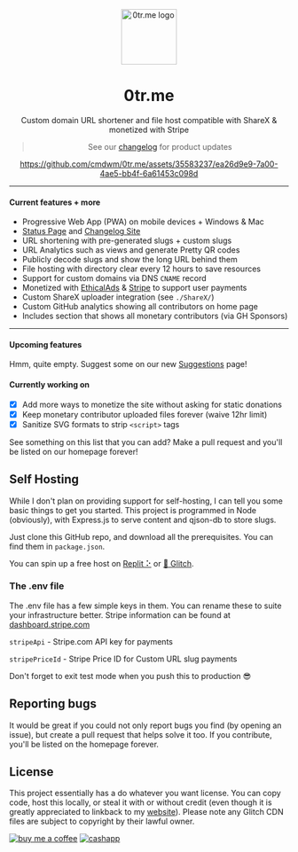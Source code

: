 <div align="center">
<img src="https://user-images.githubusercontent.com/70700766/227785476-b52f0810-25e8-438f-a8d5-239ead0eb6e9.png" alt="0tr.me logo" width="100">
<h1>0tr.me</h1>
<p>Custom domain URL shortener and file host compatible with ShareX & monetized with Stripe</p>
<blockquote>See our <a href="https://building.0tr.me">changelog</a> for product updates</blockquote>

https://github.com/cmdwm/0tr.me/assets/35583237/ea26d9e9-7a00-4ae5-bb4f-6a61453c098d


</div>

***
#### Current features + more
- Progressive Web App (PWA) on mobile devices + Windows & Mac
- [Status Page](https://status.0tr.me) and [Changelog Site](https://building.0tr.me)
- URL shortening with pre-generated slugs + custom slugs
- URL Analytics such as views and generate Pretty QR codes
- Publicly decode slugs and show the long URL behind them
- File hosting with directory clear every 12 hours to save resources
- Support for custom domains via DNS `CNAME` record
- Monetized with [EthicalAds](https://ethicalads.io) & [Stripe](https://stripe.com) to support user payments
- Custom ShareX uploader integration (see `./ShareX/`)
- Custom GitHub analytics showing all contributors on home page
- Includes section that shows all monetary contributors (via GH Sponsors)
***
#### Upcoming features
Hmm, quite empty. Suggest some on our new [Suggestions](https://building.0tr.me) page!

#### Currently working on
- [x] Add more ways to monetize the site without asking for static donations
- [x] Keep monetary contributor uploaded files forever (waive 12hr limit)
- [x] Sanitize SVG formats to strip `<script>` tags

See something on this list that you can add? Make a pull request and you'll be listed on our homepage forever!

## Self Hosting
While I don't plan on providing support for self-hosting, I can tell you some basic things to get you started. This project is programmed in Node (obviously), with Express.js to serve content and qjson-db to store slugs. 

Just clone this GitHub repo, and download all the prerequisites. You can find them in `package.json`.  

You can spin up a free host on [Replit ⠕](https://replit.com) or [🎏 Glitch](https://glitch.com).

### The .env file

The .env file has a few simple keys in them. You can rename these to suite your infrastructure better. Stripe information can be found at [dashboard.stripe.com](https://dashboard.stripe.com)

`stripeApi` - Stripe.com API key for payments

`stripePriceId` - Stripe Price ID for Custom URL slug payments

Don't forget to exit test mode when you push this to production 😎

## Reporting bugs
It would be great if you could not only report bugs you find (by opening an issue), but create a pull request that helps solve it too. If you contribute, you'll be listed on the homepage forever. 

## License
This project essentially has a do whatever you want license. You can copy code, host this locally, or steal it with or without credit (even though it is greatly appreciated to linkback to my [website](https://willm.xyz)). Please note any Glitch CDN files are subject to copyright by their lawful owner. 

[![buy me a coffee](https://img.shields.io/badge/Buy%20Me%20A%20Coffee-FFDD00.svg?style=for-the-badge&logo=Buy-Me-A-Coffee&logoColor=black  'buy me a coffee')](https://bmc.xyz/willymuffin) [![cashapp](https://img.shields.io/badge/Cash%20App-00C244.svg?style=for-the-badge&logo=Cash-App&logoColor=white 'cashapp')](https://cash.app/$willmccrudden) 
